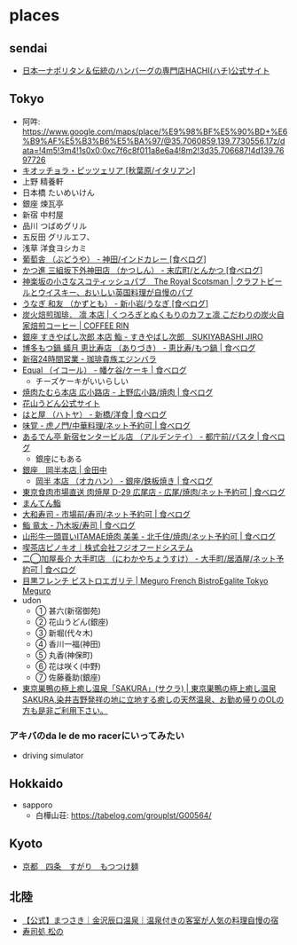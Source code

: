 # places

## sendai
- [日本一ナポリタン＆伝統のハンバーグの専門店HACHI(ハチ)公式サイト](https://www.maido-8.com/)

## Tokyo
- 阿吽: https://www.google.com/maps/place/%E9%98%BF%E5%90%BD+%E6%B9%AF%E5%B3%B6%E5%BA%97/@35.7060859,139.7730556,17z/data=!4m5!3m4!1s0x0:0xc7f6c8f011a8e6a4!8m2!3d35.706687!4d139.7697726
- [キオッチョラ・ピッツェリア [秋葉原/イタリアン]](https://s.tabelog.com/tokyo/A1310/A131001/13021913/)
- 上野 精養軒
- 日本橋 たいめいけん
- 銀座 煉瓦亭
- 新宿 中村屋
- 品川 つばめグリル
- 五反田 グリルエフ、
- 浅草 洋食ヨシカミ
- [葡萄舎 （ぶどうや） - 神田/インドカレー [食べログ]](https://tabelog.com/tokyo/A1310/A131002/13036906/)
- [かつ進 三組坂下外神田店 （かつしん） - 末広町/とんかつ [食べログ]](https://tabelog.com/tokyo/A1311/A131101/13008529/)
- [神楽坂の小さなスコティッシュパブ　The Royal Scotsman | クラフトビールとウイスキー、おいしい英国料理が自慢のパブ](https://www.royalscotsman.jp/blog/)
- [うなぎ 和友 （かずとも） - 新小岩/うなぎ [食べログ]](https://tabelog.com/tokyo/A1312/A131204/13044020/)
- [炭火焙煎珈琲． 凛 本店 | くつろぎとぬくもりのカフェ凛 こだわりの炭火自家焙煎コーヒー | COFFEE RIN](https://coffee-rin.com/mainshop/)
- [銀座 すきやばし次郎 本店 鮨 - すきやばし次郎　SUKIYABASHI JIRO](https://www.sushi-jiro.jp/)
- [博多もつ鍋 蟻月 恵比寿店  （ありづき） - 恵比寿/もつ鍋 | 食べログ](https://tabelog.com/tokyo/A1303/A130302/13009308/)
- [新宿24時間営業 - 珈琲貴族エジンバラ](https://edinburgh.jp/)
- [Equal （イコール） - 幡ケ谷/ケーキ | 食べログ](https://tabelog.com/tokyo/A1318/A131807/13239174/)
  - チーズケーキがいいらしい
- [焼肉たむら本店 広小路店 - 上野広小路/焼肉 | 食べログ](https://tabelog.com/tokyo/A1311/A131101/13043627/)
- [花山うどん公式サイト](https://www.hanayamaudon.co.jp/)
- [はと屋 （ハトヤ） - 新橋/洋食 | 食べログ](https://tabelog.com/tokyo/A1301/A130103/13007797/)
- [味覚 - 虎ノ門/中華料理/ネット予約可 | 食べログ](https://tabelog.com/tokyo/A1301/A130103/13130295/)
- [あるでん亭 新宿センタービル店 （アルデンテイ） - 都庁前/パスタ | 食べログ](https://tabelog.com/tokyo/A1304/A130401/13006745/)
  - 銀座にもある
- [銀座　岡半本店 | 金田中](https://www.kanetanaka.co.jp/restaurant/okahan/)
  - [岡半 本店 （オカハン） - 銀座/鉄板焼き | 食べログ](https://tabelog.com/tokyo/A1301/A130101/13002562/)
- [東京食肉市場直送 肉焼屋 D-29 広尾店 - 広尾/焼肉/ネット予約可 | 食べログ](https://tabelog.com/tokyo/A1307/A130703/13269923/)
- [まんてん鮨](https://www.manten-sushi.com/)
- [大和寿司 - 市場前/寿司/ネット予約可 | 食べログ](https://tabelog.com/tokyo/A1313/A131307/13227265/)
- [鮨 竜太 - 乃木坂/寿司 | 食べログ](https://tabelog.com/tokyo/A1307/A130701/13285051/)
- [山形牛一頭買いITAMAE焼肉 美美 - 北千住/焼肉/ネット予約可 | 食べログ](https://tabelog.com/tokyo/A1324/A132402/13175136/)
- [喫茶店ピノキオ｜株式会社フジオフードシステム](https://cafe-pinokio.com/)
- [二◯加屋長介 大手町店 （にわかやちょうすけ） - 大手町/居酒屋/ネット予約可 | 食べログ](https://tabelog.com/tokyo/A1302/A130201/13204741/)
- [目黒フレンチ ビストロエガリテ | Meguro French BistroEgalite Tokyo Meguro](https://www.bistroegalite.com/)
- udon
  - ① 甚六(新宿御苑)
  - ② 花山うどん(銀座)
  - ③ 新堀(代々木)
  - ④ 香川一福(神田)
  - ⑤ 丸香(神保町)
  - ⑥ 花は咲く(中野)
  - ⑦ 佐藤養助(銀座)
- [東京巣鴨の極上癒し温泉「SAKURA」(サクラ) | 東京巣鴨の極上癒し温泉SAKURA,染井吉野発祥の地に立地する癒しの天然温泉、お勤め帰りのOLの方も是非ご利用下さい。](https://www.sakura-2005.com/)

### アキバのda le de mo racerにいってみたい
- driving simulator

## Hokkaido
- sapporo
  - 白樺山荘: https://tabelog.com/grouplst/G00564/

## Kyoto
- [京都　四条　すがり　もつつけ麺](https://tabelog.com/kyoto/A2601/A260201/26006820/)

## 北陸
- [【公式】まつさき｜金沢辰口温泉｜温泉付きの客室が人気の料理自慢の宿](https://www.matsusaki.jp/)
- [寿司処 松の](https://matsuno.main.jp/)

